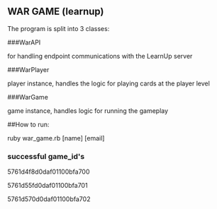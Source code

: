 ## WAR GAME (learnup)

The program is split into 3 classes: 

###WarAPI

for handling endpoint communications with the LearnUp server

###WarPlayer

player instance, handles the logic for playing cards at the player level

###WarGame

game instance, handles logic for running the gameplay

##How to run:

ruby war_game.rb [name] [email]

### successful game_id's

5761d4f8d0daf01100bfa700

5761d55fd0daf01100bfa701

5761d570d0daf01100bfa702
